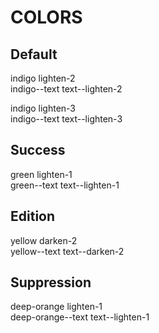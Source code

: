 # COLORS

## Default

indigo lighten-2  
indigo--text text--lighten-2

indigo lighten-3  
indigo--text text--lighten-3

## Success

green lighten-1  
green--text text--lighten-1

## Edition

yellow darken-2  
yellow--text text--darken-2

## Suppression

deep-orange lighten-1  
deep-orange--text text--lighten-1